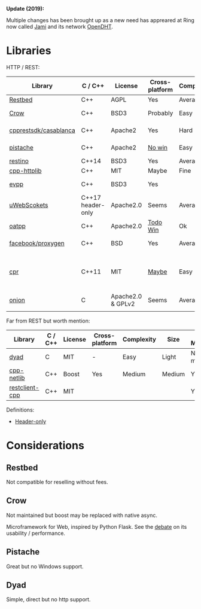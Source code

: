 **Update (2019):**

Multiple changes has been brought up as a new need has appreared at Ring now called [Jami](jami.net) and its network [OpenDHT](https://opendht.net).

# Libraries

HTTP / REST:

Library | C / C++ | License | Cross-platform | Complexity | Size | Releases / Maintenance | Boost | Content
---|---|---|---|---|---|---|---|---
[Restbed](https://github.com/Corvusoft/restbed) | C++ | AGPL | Yes | Average | Large | Yes | No | REST
[Crow](https://github.com/ipkn/crow) | C++ | BSD3 | Probably | Easy | Header | Not maintained | Yes | REST
[cpprestsdk/casablanca](https://github.com/Microsoft/cpprestsdk) | C++ | Apache2 | Yes | Hard | Huge (2M) | Yes | Yes | REST
[pistache](https://github.com/oktal/pistache) | C++ | Apache2 | [No win](https://github.com/oktal/pistache/issues/6) | Easy | Huge (1.6M) | Yes | No | REST
[restino](https://github.com/Stiffstream/restinio) | C++14 | BSD3 | Yes | Average | Huge | Yes | Optional | REST
[cpp-httplib](https://github.com/yhirose/cpp-httplib) | C++ | MIT | Maybe | Fine | Header | Yes | No | HTTP
[evpp](https://github.com/Qihoo360/evpp) | C++ | BSD3 | Yes | | | | | high load for TCP/UDP/HTTP
[uWebScokets](https://github.com/uNetworking/uWebSockets) | C++17 header-only | Apache2.0 | Seems | Average | Average | Lots | No | http, websockets, js lib
[oatpp](https://github.com/oatpp/oatpp) | C++ | Apache2.0 | [Todo Win](https://github.com/oatpp/oatpp/issues/2) | Ok | Average | Yes | No | fast web, rest, async
[facebook/proxygen](https://github.com/facebook/proxygen) | C++ | BSD | Yes | Average | Average | Lots | Yes | Libraries with HTTP server
[cpr](https://github.com/whoshuu/cpr) | C++11 | MIT | [Maybe](https://github.com/whoshuu/cpr/search?q=windows&type=Issues) | Easy | Average | Yes | No | Spiritual port of Python Requests, Rest, Asynci and more
[onion](https://github.com/davidmoreno/onion) | C | Apache2.0 & GPLv2 | Seems | Average | Average | Yes | No | Webserver as plugin
[]() | | | | | | | | 

Far from REST but worth mention:

Library | C / C++ | License | Cross-platform | Complexity | Size | Releases / Maintenance | Boost | Content
---|---|---|---|---|---|---|---|---
[dyad](https://github.com/rxi/dyad) | C | MIT | - | Easy | Light | Not maintained | No | Async TCP
[cpp-netlib](https://github.com/cpp-netlib/cpp-netlib) | C++ | Boost | Yes | Medium | Medium | Yes | Yes | HTTP
[restclient-cpp](https://github.com/mrtazz/restclient-cpp) | C++ | MIT | | | | Yes | | libcurl wrapper


Definitions:

- [Header-only](https://en.wikipedia.org/wiki/Header-only)

# Considerations

## Restbed

Not compatible for reselling without fees.

## Crow

Not maintained but boost may be replaced with native async.

Microframework for Web, inspired by Python Flask. See the [debate](https://news.ycombinator.com/item?id=8002604) on its usability / performance.

## Pistache

Great but no Windows support.

## Dyad

Simple, direct but no http support.

